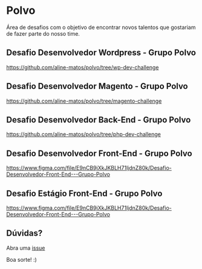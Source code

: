 # Polvo

Área de desafios com o objetivo de encontrar novos talentos que gostariam de fazer parte do nosso time.

## Desafio Desenvolvedor Wordpress - Grupo Polvo
https://github.com/aline-matos/polvo/tree/wp-dev-challenge

## Desafio Desenvolvedor Magento - Grupo Polvo
https://github.com/aline-matos/polvo/tree/magento-challenge

## Desafio Desenvolvedor Back-End - Grupo Polvo
https://github.com/aline-matos/polvo/tree/php-dev-challenge

## Desafio Desenvolvedor Front-End - Grupo Polvo
https://www.figma.com/file/E9nCB9jXkJKBLH71ljdnZ80k/Desafio-Desenvolvedor-Front-End---Grupo-Polvo

## Desafio Estágio Front-End - Grupo Polvo
https://www.figma.com/file/E9nCB9jXkJKBLH71ljdnZ80k/Desafio-Desenvolvedor-Front-End---Grupo-Polvo

## Dúvidas?

Abra uma [issue](https://github.com/aline-matos/polvo/issues/new)

Boa sorte! :)

